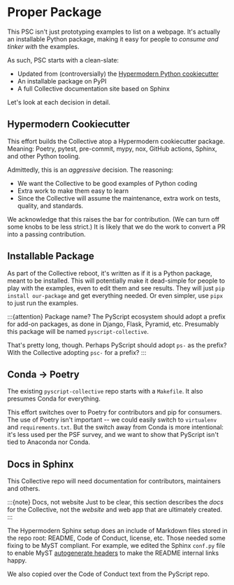 # Proper Package

This PSC isn't just prototyping examples to list on a webpage.
It's actually an installable Python package, making it easy for people to _consume and tinker with_ the examples.

As such, PSC starts with a clean-slate:

- Updated from (controversially) the [Hypermodern Python cookiecutter](https://cookiecutter-hypermodern-python.readthedocs.io/en/latest/index.html)
- An installable package on PyPI
- A full Collective documentation site based on Sphinx

Let's look at each decision in detail.

## Hypermodern Cookiecutter

This effort builds the Collective atop a Hypermodern cookiecutter package.
Meaning: Poetry, pytest, pre-commit, mypy, nox, GitHub actions, Sphinx, and other Python tooling.

Admittedly, this is an *aggressive* decision.
The reasoning:

- We want the Collective to be good examples of Python coding
- Extra work to make them easy to learn
- Since the Collective will assume the maintenance, extra work on tests, quality, and standards.

We acknowledge that this raises the bar for contribution.
(We can turn off some knobs to be less strict.)
It is likely that we do the work to convert a PR into a passing contribution.

## Installable Package

As part of the Collective reboot, it's written as if it is a Python package, meant to be installed.
This will potentially make it dead-simple for people to play with the examples, even to edit them and see results.
They will just `pip install our-package` and get everything needed.
Or even simpler, use `pipx` to just run the examples.

:::{attention} Package name?
The PyScript ecosystem should adopt a prefix for add-on packages, as done in Django, Flask, Pyramid, etc.
Presumably this package will be named `pyscript-collective`.

That's pretty long, though.
Perhaps PyScript should adopt `ps-` as the prefix?
With the Collective adopting `psc-` for a prefix?
:::

## Conda -> Poetry

The existing `pyscript-collective` repo starts with a `Makefile`.
It also presumes Conda for everything.

This effort switches over to Poetry for contributors and pip for consumers.
The use of Poetry isn't important -- we could easily switch to `virtualenv` and `requirements.txt`.
But the switch away from Conda is more intentional: it's less used per the PSF survey, and we want to show that PyScript isn't tied to Anaconda nor Conda.

## Docs in Sphinx

This Collective repo will need documentation for contributors, maintainers and others.

:::{note} Docs, not website
Just to be clear, this section describes the *docs* for the Collective, not the *website* and web app that are ultimately created.
:::

The Hypermodern Sphinx setup does an include of Markdown files stored in the repo root: README, Code of Conduct, license, etc.
Those needed some fixing to be MyST compliant.
For example, we edited the Sphinx `conf.py` file to enable MyST [autogenerate headers](https://myst-parser.readthedocs.io/en/v0.17.1/syntax/optional.html#syntax-header-anchors) to make the README internal links happy.

We also copied over the Code of Conduct text from the PyScript repo.
